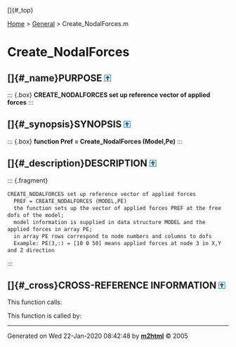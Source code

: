 []{#_top}

<div>

[Home](../FEDEASLab.html) \> [General](FEDEASLab.html) \>
Create_NodalForces.m

</div>

# Create_NodalForces

## []{#_name}PURPOSE [![\^](../up.png)](#_top)

::: {.box}
**CREATE_NODALFORCES set up reference vector of applied forces**
:::

## []{#_synopsis}SYNOPSIS [![\^](../up.png)](#_top)

::: {.box}
**function Pref = Create_NodalForces (Model,Pe)**
:::

## []{#_description}DESCRIPTION [![\^](../up.png)](#_top)

::: {.fragment}
``` {.comment}
CREATE_NODALFORCES set up reference vector of applied forces
  PREF = CREATE_NODALFORCES (MODEL,PE)
  the function sets up the vector of applied forces PREF at the free dofs of the model;
  model information is supplied in data structure MODEL and the applied forces in array PE;
  in array PE rows correspond to node numbers and columns to dofs
  Example: PE(3,:) = [10 0 50] means applied forces at node 3 in X,Y and Z direction
```
:::

## []{#_cross}CROSS-REFERENCE INFORMATION [![\^](../up.png)](#_top)

This function calls:

This function is called by:

------------------------------------------------------------------------

Generated on Wed 22-Jan-2020 08:42:48 by
**[m2html](http://www.artefact.tk/software/matlab/m2html/ "Matlab Documentation in HTML")**
© 2005
